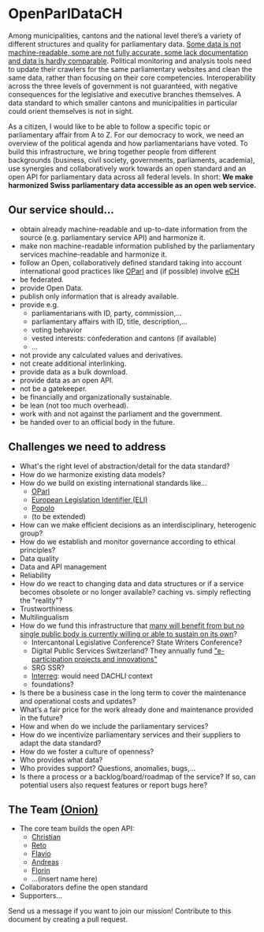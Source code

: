 # OpenParlDataCH
Among municipalities, cantons and the national level there’s a variety of different structures and quality for parliamentary data. [Some data is not machine-readable, some are not fully accurate, some lack documentation and data is hardly comparable](https://docs.google.com/spreadsheets/d/1cHF9qOHYoOcumw03d29mb90T_Elc8aHQrMCEsML88lk/edit?usp=sharing). Political monitoring and analysis tools need to update their crawlers for the same parliamentary websites and clean the same data, rather than focusing on their core competencies. Interoperability across the three levels of government is not guaranteed, with negative consequences for the legislative and executive branches themselves. A data standard to which smaller cantons and municipalities in particular could orient themselves is not in sight.

As a citizen, I would like to be able to follow a specific topic or parliamentary affair from A to Z. For our democracy to work, we need an overview of the political agenda and how parliamentarians have voted. To build this infrastructure, we bring together people from different backgrounds (business, civil society, governments, parliaments, academia), use synergies and collaboratively work towards an open standard and an open API for parliamentary data across all federal levels. In short: **We make harmonized Swiss parliamentary data accessible as an open web service.**

## Our service should…
* obtain already machine-readable and up-to-date information from the source (e.g. parliamentary service API) and harmonize it.
* make non machine-readable information published by the parliamentary services machine-readable and harmonize it.
* follow an Open, collaboratively defined standard taking into account international good practices like [OParl](https://github.com/OParl) and (if possible) involve [eCH](https://www.ech.ch/)
* be federated.
* provide Open Data.
* publish only information that is already available.
* provide e.g.
  * parliamentarians with ID, party, commission,...
  * parliamentary affairs with ID, title, description,...
  * voting behavior
  * vested interests: confederation and cantons (if available)
  * ...
* not provide any calculated values and derivatives.
* not create additional interlinking.
* provide data as a bulk download.
* provide data as an open API.
* not be a gatekeeper.
* be financially and organizationally sustainable.
* be lean (not too much overhead).
* work with and not against the parliament and the government.
* be handed over to an official body in the future.

## Challenges we need to address
* What's the right level of abstraction/detail for the data standard?
* How do we harmonize existing data models?
* How do we build on existing international standards like...
  * [OParl](https://github.com/OParl)
  * [European Legislation Identifier (ELI)](https://eur-lex.europa.eu/eli-register/about.html)
  * [Popolo](https://github.com/popolo-project/popolo-spec)
  * (to be extended)
* How can we make efficient decisions as an interdisciplinary, heterogenic group?
* How do we establish and monitor governance according to ethical principles?
* Data quality
* Data and API management 
* Reliability
* How do we react to changing data and data structures or if a service becomes obsolete or no longer available? caching vs. simply reflecting the "reality"?
* Trustworthiness
* Multilingualism
* How do we fund this infrastructure that [many will benefit from but no single public body is currently willing or able to sustain on its own](https://binary-butterfly.de/artikel/opendata-bisschen-prototyp-und-das-wars-dann/)?
  * Intercantonal Legislative Conference? State Writers Conference?
  * Digital Public Services Switzerland? They annually fund ["e-participation projects and innovations"](https://www.digital-public-services-switzerland.ch/en/implementation/egovernment-implementation-plan/promoting-e-participation-projects-and-innovations)
  * SRG SSR?
  * [Interreg](https://www.interreg.org/): would need DACHLI context
  * foundations?
* Is there be a business case in the long term to cover the maintenance and operational costs and updates? 
* What’s a fair price for the work already done and maintenance provided in the future?
* How and when do we include the parliamentary services?
* How do we incentivize parliamentary services and their suppliers to adapt the data standard?
* How do we foster a culture of openness?
* Who provides what data?
* Who provides support? Questions, anomalies, bugs,...
* Is there a process or a backlog/board/roadmap of the service? If so, can potential users also request features or report bugs here?

## The Team [(Onion)](https://teamonion.works/)
* The core team builds the open API:
  * [Christian](https://github.com/gutknecht)
  * [Reto](https://github.com/rettichschnidi)
  * [Flavio](https://github.com/flaviomuff)
  * [Andreas](https://github.com/andreasamsler)
  * [Florin](https://github.com/florihas)
  * ...(insert name here)
* Collaborators define the open standard
* Supporters...
  
Send us a message if you want to join our mission! Contribute to this document by creating a pull request.
